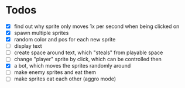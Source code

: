 # Todos
- [x] find out why sprite only moves 1x per second when being clicked on
- [x] spawn multiple sprites
- [x] random color and pos for each new sprite
- [ ] display text
- [ ] create space around text, which "steals" from playable space
- [ ] change "player" sprite by click, which can be controlled then
- [x] a bot, which moves the sprites randomly around
- [ ] make enemy sprites and eat them
- [ ] make sprites eat each other (aggro mode)
